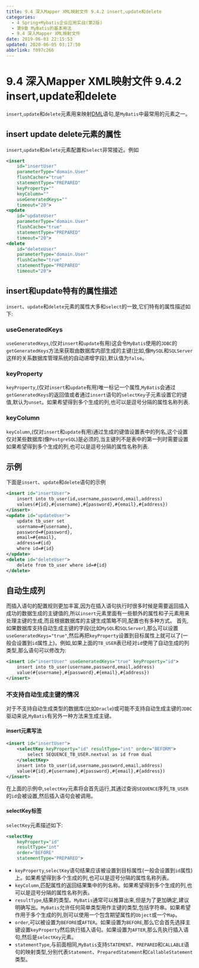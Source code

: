 ```yaml
---
title: 9.4 深入Mapper XML映射文件 9.4.2 insert,update和delete
categories: 
  - 4 Spring+Mybatis企业应用实战(第2版)
  - 第9章 MyBatis的基本用法
  - 9.4 深入Mapper XML映射文件
date: 2019-06-03 22:15:53
updated: 2020-06-05 03:17:50
abbrlink: f097c266
---
```

# 9.4 深入Mapper XML映射文件 9.4.2 insert,update和delete
`insert`,`update`和`delete`元素用来映射[DML](http://127.0.0.1:4003/JavaReadingNotes/676e2053/#%E4%BA%8C%EF%BC%9A%E6%95%B0%E6%8D%AE%E6%93%8D%E4%BD%9C%E8%AF%AD%E8%A8%80%EF%BC%88DML%EF%BC%9AData-Manipulation-Language%EF%BC%89%EF%BC%9A)语句,是`MyBatis`中最常用的元素之一。
## insert update delete元素的属性
`insert`,`update`和`delete`元素配置和`select`非常接近。例如
```xml
<insert
    id="insertUser"
    parameterType="domain.User"
    flushCacher="true"
    statementType="PREPARED"
    keyProperty=""
    keyColumn=""
    useGeneratedKeys=""
    timeout="20">
<update
    id="updateUser"
    parameterType="domain.User"
    flushCache="true"
    statementType="PREPARED"
    timeout="20">
<delete
    id="deleteUser"
    parameterType="domain.User"
    flushCache="true"
    statementType="PREPARED"
    timeout="20">
```
## insert和update特有的属性描述
`insert`、`update`和`delete`元素的属性大多和`select`的一致,它们特有的属性描述如下:
### useGeneratedKeys
`useGeneratedKeys`,(仅对`insert`和`update`有用)这会令`MyBatis`使用的`JDBC`的`getGeneratedKeys`方法来获取由数据库内部生成的主键(比如,像`MySQL`和`SQLServer`这样的关系数据库管理系统的自动递增字段),默认值为`false`。
### keyProperty
`keyProperty`,(仅对`insert`和`update`有用)唯一标记一个属性,`MyBatis`会通过`getGeneratedKeys`的返回值或者通过`insert`语句的`selectKey`子元素设置它的键值,默认为`unset`。如果希望得到多个生成的列,也可以是逗号分隔的属性名称列表.
### keyColumn
`keyColumn`,(仅对`insert`和`update`有用)通过生成的键值设置表中的列名,这个设置仅对某些数据库(像`PostgreSQL`)是必须的,当主键列不是表中的第一列时需要设置如果希望得到多个生成的列,也可以是逗号分隔的属性名称列表.
## 示例
下面是`insert`、`update`和`delete`语句的示例
```xml
<insert id="insertUser">
    insert into tb_user(id,username,password,email,address)
    values(#{id},#{username},#{password},#{email},#{address})
</insert>
<update id="updateUser">
    update tb_user set
    username=#{username},
    password=#{password},
    email=#{email},
    address=#{id}
    where id=#{id}
</update>
<delete id="deleteUser">
    delete from tb_user where id=#{id}
</delete>
```
## 自动生成列
而插入语句的配置规则更加丰富,因为在插入语句执行时很多时候是需要返回插入成功的数据生成的主键值的,所以`insert`元素里面有一些额外的属性和子元素用来处理主键的生成,而且根据数据库的主键生成策略不同,配置也有多种方式。
首先,如果数据库支持自动生成主键的字段(比如`MySQL`和`SQLServer`),那么可以设置`useGeneratedKeys="true"`,然后再把`keyProperty`设置到目标属性上就可以了(一般会设置到`id`属性上)。例如,如果上面的`TB_USER`表已经对`id`使用了自动生成的列类型,那么语句可以修改为:
```xml
<insert id="insertUser" useGeneratedKeys="true" keyProperty="id">
    insert into tb_user(username,password,email,address)
    value(#{username},#{password},#{email},#{address})
</insert>
```
### 不支持自动生成主键的情况
对于不支持自动生成类型的数据库(比如`Oracle`)或可能不支持自动生成主键的`JDBC`驱动来说,`MyBatis`有另外一种方法来生成主键。
#### insert元素写法
```xml
<insert id="insertUser">
    <selectKey keyProperty="id" resultType="int" order="BEFORM">
        select SEQUENCE_TB_USER.nextval as id from dual
    </selectKey>
    insert into tb_user(id,username,password,email,address)
    value(#{id},#{username},#{password},#{email},#{address})
</insert>
```
在上面的示例中,`selectKey`元素将会首先运行,其通过查询`SEQUENCE`序列,`TB_USER`的`id`会被设置,然后插入语句会被调用。
#### selectKey标签
`selectKey`元素描述如下:
```xml
<selectKey
    keyProperty="id"
    resultType="int"
    order="BEFORE"
    statementType="PREPARED">
```
- `keyProperty`,`selectKey`语句结果应该被设置到目标属性(一般会设置到`id`属性)上。如果希望得到多个生成的列,也可以是逗号分隔的属性名称列表。
- `keyColumn`,匹配属性的返回结果集中的列名称。如果希望得到多个生成的列,也可以是逗号分隔的属性名称列表。
- `resultType`,结果的类型。`MyBatis`通常可以推算出来,但是为了更加确定,建议明确写出。`MyBatis`允许任何简单类型用作主键的类型,包括字符串。如果希望作用于多个生成的列,则可以使用一个包含期望属性的`Object`或一个`Map`。
- `order`,可以被设置为`BEFORE`或`AFTER`。如果设置为`BEFORE`,那么它会首先选择主键设置`keyProperty`然后执行插入语句。如果设置为`AFTER`,那么先执行插入语句,然后是`selectKey`元素。
- `statementType`,与前面相同,`MyBatis`支持`STATEMENT`、`PREPARED`和`CALLABLE`语句的映射类型,分别代表`Statement`、`PreparedStatement`和`CallableStatement`类型。
